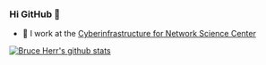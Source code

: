 ### Hi GitHub 👋

- 🔭 I work at the [Cyberinfrastructure for Network Science Center](https://github.com/cns-iu/)

[![Bruce Herr's github stats](https://github-readme-stats.vercel.app/api?username=bherr2&count_private=true)](https://github.com/bherr2)

<!--
**bherr2/bherr2** is a ✨ _special_ ✨ repository because its `README.md` (this file) appears on your GitHub profile.

Here are some ideas to get you started:

- 🔭 I’m currently working on ...
- 🌱 I’m currently learning ...
- 👯 I’m looking to collaborate on ...
- 🤔 I’m looking for help with ...
- 💬 Ask me about ...
- 📫 How to reach me: ...
- 😄 Pronouns: ...
- ⚡ Fun fact: ...
-->
